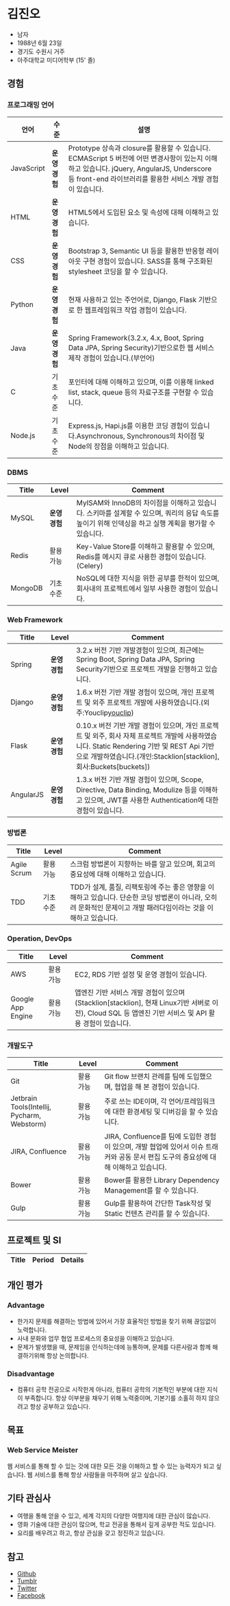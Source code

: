 # 김진오
- 남자
- 1988년 6월 23일
- 경기도 수원시 거주
- 아주대학교 미디어학부 (15' 졸)

## 경험

### 프로그래밍 언어
언어|수준|설명
---|---|---
JavaScript|**운영 경험**|Prototype 상속과 closure를 활용할 수 있습니다. ECMAScript 5 버전에 어떤 변경사항이 있는지 이해하고 있습니다. jQuery, AngularJS, Underscore 등 front-end 라이브러리를 활용한 서비스 개발 경험이 있습니다.
HTML|**운영 경험**|HTML5에서 도입된 요소 및 속성에 대해 이해하고 있습니다.
CSS|**운영 경험**|Bootstrap 3, Semantic UI 등을 활용한 반응형 레이아웃 구현 경험이 있습니다. SASS를 통해 구조화된 stylesheet 코딩을 할 수 있습니다.
Python|**운영 경험**|현재 사용하고 있는 주언어로, Django, Flask 기반으로 한 웹프레임워크 작업 경험이 있습니다.
Java|**운영 경험**|Spring Framework(3.2.x, 4.x, Boot, Spring Data JPA, Spring Security)기반으로한 웹 서비스 제작 경험이 있습니다.(부언어)
C|기초 수준|포인터에 대해 이해하고 있으며, 이를 이용해 linked list, stack, queue 등의 자료구조를 구현할 수 있습니다.
Node.js|기초 수준|Express.js, Hapi.js를 이용한 코딩 경험이 있습니다.Asynchronous, Synchronous의 차이점 및 Node의 장점을 이해하고 있습니다.

### DBMS
Title|Level|Comment
---|---|---
MySQL|**운영 경험**|MyISAM와 InnoDB의 차이점을 이해하고 있습니다. 스키마를 설계할 수 있으며, 쿼리의 응답 속도를 높이기 위해 인덱싱을 하고 실행 계획을 평가할 수 있습니다.
Redis|활용 가능|Key-Value Store를 이해하고 활용할 수 있으며, Redis를 메시지 큐로 사용한 경험이 있습니다.(Celery)
MongoDB|기초 수준|NoSQL에 대한 지식을 위한 공부를 한적이 있으며, 회사내의 프로젝트에서 일부 사용한 경험이 있습니다.

### Web Framework
Title|Level|Comment
---|---|---
Spring|**운영 경험**|3.2.x 버전 기반 개발경험이 있으며, 최근에는 Spring Boot, Spring Data JPA, Spring Security기반으로 프로젝트 개발을 진행하고 있습니다.
Django|**운영 경험**|1.6.x 버전 기반 개발 경험이 있으며, 개인 프로젝트 및 외주 프로젝트 개발에 사용하였습니다.(외주:Youclip[youclip])
Flask|**운영 경험**|0.10.x  버전 기반 개발 경험이 있으며, 개인 프로젝트 및 외주, 회사 자체 프로젝트 개발에 사용하였습니다. Static Rendering 기반 및 REST Api 기반으로 개발하였습니다.(개인:Stacklion[stacklion], 회사:Buckets[buckets])
AngularJS|**운영 경험**|1.3.x 버전 기반 개발 경험이 있으며, Scope, Directive, Data Binding, Modulize 등을 이해하고 있으며, JWT를 사용한 Authentication에 대한 경험이 있습니다.

### 방법론
Title|Level|Comment
---|---|---
Agile Scrum|활용 가능|스크럼 방법론이 지향하는 바를 알고 있으며, 회고의 중요성에 대해 이해하고 있습니다.
TDD|기초 수준|TDD가 설계, 품질, 리팩토링에 주는 좋은 영향을 이해하고 있습니다. 단순한 코딩 방법론이 아니라, 오히려 문화적인 문제이고 개발 패러다임이라는 것을 이해하고 있습니다.

### Operation, DevOps
Title|Level|Comment
---|---|---
AWS|활용 가능|EC2, RDS 기반 설정 및 운영 경험이 있습니다.
Google App Engine|활용 가능|앱엔진 기반 서비스 개발 경험이 있으며(Stacklion[stacklion], 현재 Linux기반 서버로 이전), Cloud SQL 등 앱엔진 기반 서비스 및 API 활용 경험이 있습니다.

### 개발도구
Title|Level|Comment
---|---|---
Git|활용 가능|Git flow 브랜치 관례를 팀에 도입했으며, 협업을 해 본 경험이 있습니다.
Jetbrain Tools(Intellij, Pycharm, Webstorm)|활용 가능|주로 쓰는 IDE이며, 각 언어/프레임워크에 대한 환경세팅 및 디버깅을 할 수 있습니다.
JIRA, Confluence|활용 가능|JIRA, Confluence를 팀에 도입한 경험이 있으며, 개발 협업에 있어서 이슈 트래커와 공동 문서 편집 도구의 중요성에 대해 이해하고 있습니다.
Bower|활용 가능|Bower를 활용한 Library Dependency Management를 할 수 있습니다.
Gulp|활용 가능|Gulp를 활용하여 간단한 Task작성 및 Static 컨텐츠 관리를 할 수 있습니다.


## 프로젝트 및 SI
Title|Period|Details
---|---|---

## 개인 평가
### Advantage
- 한가지 문제를 해결하는 방법에 있어서 가장 효율적인 방법을 찾기 위해 끊임없이 노력합니다.
- 사내 문화와 업무 협업 프로세스의 중요성을 이해하고 있습니다.
- 문제가 발생했을 때, 문제임을 인식하는데에 능통하며, 문제를 다른사람과 함께 해결하기위해 항상 논의합니다.


### Disadvantage
- 컴퓨터 공학 전공으로 시작한게 아니라, 컴퓨터 공학의 기본적인 부분에 대한 지식이 부족합니다. 항상 이부분을 채우기 위해 노력중이며, 기본기를 소홀히 하지 않으려고 항상 공부하고 있습니다.

## 목표
### Web Service Meister
웹 서비스를 통해 할 수 있는 것에 대한 모든 것을 이해하고 할 수 있는 능력자가 되고 싶습니다. 웹 서비스를 통해 항상 사람들을 마주하며 살고 싶습니다.

## 기타 관심사
- 여행을 통해 얻을 수 있고, 세계 각지의 다양한 여행지에 대한 관심이 많습니다.
- 영화 기술에 대한 관심이 많으며, 학교 전공을 통해서 깊게 공부한 적도 있습니다.
- 요리를 배우려고 하고, 항상 관심을 갖고 정진하고 있습니다.

## 참고
- [Github](http://github.com/astyfx)
- [Tumblr](http://astyfx.tumblr.com/)
- [Twitter](https://twitter.com/astyfx)
- [Facebook](https://www.facebook.com/astyfx)

[youclip]: http://youclip.co.kr
